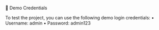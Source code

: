 🧪 Demo Credentials

To test the project, you can use the following demo login credentials:
	•	Username: admin
	•	Password: admin123

